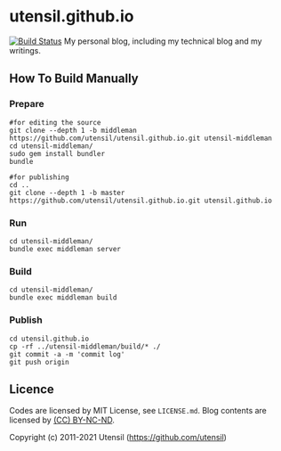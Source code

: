 utensil.github.io
=====================

[![Build Status](https://github.com/utensil/utensil.github.io/actions/workflows/ruby.yml/badge.svg)](https://github.com/utensil/utensil.github.io/actions/workflows/ruby.yml) 
My personal blog, including my technical blog and my writings.

How To Build Manually
------------------------

### Prepare

```
#for editing the source
git clone --depth 1 -b middleman https://github.com/utensil/utensil.github.io.git utensil-middleman
cd utensil-middleman/
sudo gem install bundler
bundle

#for publishing
cd ..
git clone --depth 1 -b master https://github.com/utensil/utensil.github.io.git utensil.github.io
```
### Run

```
cd utensil-middleman/
bundle exec middleman server
```

### Build

```
cd utensil-middleman/
bundle exec middleman build
```

### Publish

```
cd utensil.github.io
cp -rf ../utensil-middleman/build/* ./
git commit -a -m 'commit log'
git push origin
```

Licence
--------

Codes are licensed by MIT License, see `LICENSE.md`. Blog contents are licensed by [(CC) BY-NC-ND](http://creativecommons.org/licenses/by-nc-nd/3.0/).

Copyright (c) 2011-2021 Utensil (https://github.com/utensil)
